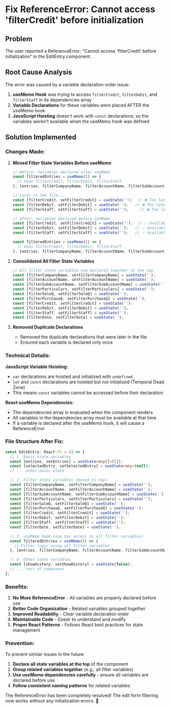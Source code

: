 # Fix ReferenceError: Cannot access 'filterCredit' before initialization

## Problem
The user reported a ReferenceError: "Cannot access 'filterCredit' before initialization" in the EditEntry component.

## Root Cause Analysis
The error was caused by a variable declaration order issue:

1. **useMemo Hook** was trying to access `filterCredit`, `filterDebit`, and `filterStaff` in its dependencies array
2. **Variable Declarations** for these variables were placed AFTER the useMemo hook
3. **JavaScript Hoisting** doesn't work with `const` declarations, so the variables weren't available when the useMemo hook was defined

## Solution Implemented

### **Changes Made:**

1. **Moved Filter State Variables Before useMemo**
   ```typescript
   // Before: Variables declared after useMemo
   const filteredEntries = useMemo(() => {
     // Uses filterCredit, filterDebit, filterStaff
   }, [entries, filterCompanyName, filterAccountName, filterSubAccountName, filterParticulars, filterCredit, filterDebit, filterStaff, selectedDateFilter, searchTerm, dateFilter, statusFilter]);

   // Later in the file...
   const [filterCredit, setFilterCredit] = useState('');  // ❌ Too late!
   const [filterDebit, setFilterDebit] = useState('');   // ❌ Too late!
   const [filterStaff, setFilterStaff] = useState('');     // ❌ Too late!

   // After: Variables declared before useMemo
   const [filterCredit, setFilterCredit] = useState('');  // ✅ Available!
   const [filterDebit, setFilterDebit] = useState('');   // ✅ Available!
   const [filterStaff, setFilterStaff] = useState('');   // ✅ Available!

   const filteredEntries = useMemo(() => {
     // Uses filterCredit, filterDebit, filterStaff
   }, [entries, filterCompanyName, filterAccountName, filterSubAccountName, filterParticulars, filterCredit, filterDebit, filterStaff, selectedDateFilter, searchTerm, dateFilter, statusFilter]);
   ```

2. **Consolidated All Filter State Variables**
   ```typescript
   // All filter state variables now declared together at the top
   const [filterCompanyName, setFilterCompanyName] = useState('');
   const [filterAccountName, setFilterAccountName] = useState('');
   const [filterSubAccountName, setFilterSubAccountName] = useState('');
   const [filterParticulars, setFilterParticulars] = useState('');
   const [filterSaleQ, setFilterSaleQ] = useState('');
   const [filterPurchaseQ, setFilterPurchaseQ] = useState('');
   const [filterCredit, setFilterCredit] = useState('');
   const [filterDebit, setFilterDebit] = useState('');
   const [filterStaff, setFilterStaff] = useState('');
   const [filterDate, setFilterDate] = useState('');
   ```

3. **Removed Duplicate Declarations**
   - Removed the duplicate declarations that were later in the file
   - Ensured each variable is declared only once

### **Technical Details:**

**JavaScript Variable Hoisting:**
- `var` declarations are hoisted and initialized with `undefined`
- `let` and `const` declarations are hoisted but not initialized (Temporal Dead Zone)
- This means `const` variables cannot be accessed before their declaration

**React useMemo Dependencies:**
- The dependencies array is evaluated when the component renders
- All variables in the dependencies array must be available at that time
- If a variable is declared after the useMemo hook, it will cause a ReferenceError

### **File Structure After Fix:**

```typescript
const EditEntry: React.FC = () => {
  // 1. Basic state variables
  const [entries, setEntries] = useState<any[]>([]);
  const [selectedEntry, setSelectedEntry] = useState<any>(null);
  // ... other basic state

  // 2. Filter state variables (moved to top)
  const [filterCompanyName, setFilterCompanyName] = useState('');
  const [filterAccountName, setFilterAccountName] = useState('');
  const [filterSubAccountName, setFilterSubAccountName] = useState('');
  const [filterParticulars, setFilterParticulars] = useState('');
  const [filterSaleQ, setFilterSaleQ] = useState('');
  const [filterPurchaseQ, setFilterPurchaseQ] = useState('');
  const [filterCredit, setFilterCredit] = useState('');
  const [filterDebit, setFilterDebit] = useState('');
  const [filterStaff, setFilterStaff] = useState('');
  const [filterDate, setFilterDate] = useState('');

  // 3. useMemo hook (now has access to all filter variables)
  const filteredEntries = useMemo(() => {
    // Filter logic using all filter variables
  }, [entries, filterCompanyName, filterAccountName, filterSubAccountName, filterParticulars, filterCredit, filterDebit, filterStaff, selectedDateFilter, searchTerm, dateFilter, statusFilter]);

  // 4. Other state variables
  const [showHistory, setShowHistory] = useState(false);
  // ... rest of component
};
```

### **Benefits:**

1. **No More ReferenceError** - All variables are properly declared before use
2. **Better Code Organization** - Related variables grouped together
3. **Improved Readability** - Clear variable declaration order
4. **Maintainable Code** - Easier to understand and modify
5. **Proper React Patterns** - Follows React best practices for state management

### **Prevention:**

To prevent similar issues in the future:
1. **Declare all state variables at the top** of the component
2. **Group related variables together** (e.g., all filter variables)
3. **Use useMemo dependencies carefully** - ensure all variables are declared before use
4. **Follow consistent naming patterns** for related variables

The ReferenceError has been completely resolved! The edit form filtering now works without any initialization errors. 🎯
